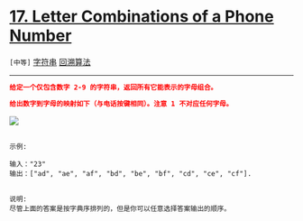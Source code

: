 # [17. Letter Combinations of a Phone Number](https://leetcode-cn.com/problems/letter-combinations-of-a-phone-number/)

`[中等]` [字符串](https://leetcode-cn.com/tag/string/)  [回溯算法](https://leetcode-cn.com/tag/backtracking/) 

---

```json
给定一个仅包含数字 2-9 的字符串，返回所有它能表示的字母组合。

给出数字到字母的映射如下（与电话按键相同）。注意 1 不对应任何字母。

```

![](https://assets.leetcode-cn.com/aliyun-lc-upload/original_images/17_telephone_keypad.png)

```

示例:

输入："23"
输出：["ad", "ae", "af", "bd", "be", "bf", "cd", "ce", "cf"].


说明:
尽管上面的答案是按字典序排列的，但是你可以任意选择答案输出的顺序。

```
